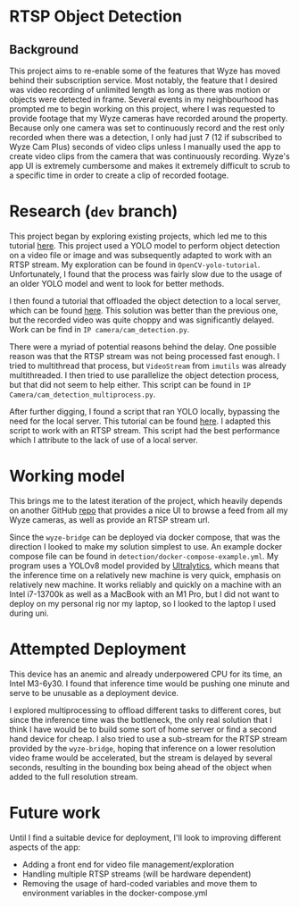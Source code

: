 # RTSP Object Detection

## Background
This project aims to re-enable some of the features that Wyze has moved behind their subscription service.
Most notably, the feature that I desired was video recording of unlimited length as long as there was motion or objects 
were detected in frame.
Several events in my neighbourhood has prompted me to begin working on this project, where I was requested to provide 
footage that my Wyze cameras have recorded around the property.
Because only one camera was set to continuously record and the rest only recorded when there was a detection, I only had 
just 7 (12 if subscribed to Wyze Cam Plus) seconds of video clips unless I manually used the app to create video clips 
from the camera that was continuously recording.
Wyze's app UI is extremely cumbersome and makes it extremely difficult to scrub to a specific time in order to create a 
clip of recorded footage.

# Research (`dev` branch)
This project began by exploring existing projects, which led me to this tutorial 
[here](https://opencv-tutorial.readthedocs.io/en/latest/yolo/yolo.html). 
This project used a YOLO model to perform object detection on a video file or image and was subsequently adapted to work
with an RTSP stream.
My exploration can be found in `OpenCV-yolo-tutorial`.
Unfortunately, I found that the process was fairly slow due to the usage of an older YOLO model and went to look for 
better methods.

I then found a tutorial that offloaded the object detection to a local server, which can be found 
 [here](https://www.codeproject.com/Articles/5344693/Object-Detection-with-an-IP-Camera-using-Python-an).
This solution was better than the previous one, but the recorded video was quite choppy and was significantly delayed.
Work can be find in `IP camera/cam_detection.py`.

There were a myriad of potential reasons behind the delay. One possible reason was that the RTSP stream was not being processed
fast enough. I tried to multithread that process, but `VideoStream` from `imutils` was already multithreaded. I then tried to
use parallelize the object detection process, but that did not seem to help either. This script can be found in `IP Camera/cam_detection_multiprocess.py`.

After further digging, I found a script that ran YOLO locally, bypassing the need for the local server. 
This tutorial can be found [here](https://github.com/akash-agni/Real-Time-Object-Detection/blob/main/Object_Detection_Youtube.py).
I adapted this script to work with an RTSP stream. This script had the best performance which I attribute to the lack of use of a local server.

# Working model
This brings me to the latest iteration of the project, which heavily depends on another GitHub 
[repo](https://github.com/mrlt8/docker-wyze-bridge) that provides a nice UI to browse a feed from all my Wyze cameras,
as well as provide an RTSP stream url.

Since the `wyze-bridge` can be deployed via docker compose, that was the direction I looked to make my solution simplest
to use. An example docker compose file can be found in `detection/docker-compose-example.yml`.
My program uses a YOLOv8 model provided by [Ultralytics](https://github.com/ultralytics/ultralytics), which means that 
the inference time on a relatively new machine is very quick, emphasis on relatively new machine. 
It works reliably and quickly on a machine with an Intel i7-13700k as well as a MacBook with an M1 Pro, but I did not 
want to deploy on my personal rig nor my laptop, so I looked to the laptop I used during uni.

# Attempted Deployment
This device has an anemic and already underpowered CPU for its time, an Intel M3-6y30. I found that inference time 
would be pushing one minute and serve to be unusable as a deployment device. 

I explored multiprocessing to offload different tasks to different cores, but since the inference time was the bottleneck,
the only real solution that I think I have would be to build some sort of home server or find a second hand device 
for cheap. 
I also tried to use a sub-stream for the RTSP stream provided by the `wyze-bridge`, hoping that inference on a lower
resolution video frame would be accelerated, but the stream is delayed by several seconds, resulting in the bounding box
being ahead of the object when added to the full resolution stream.

# Future work
Until I find a suitable device for deployment, I'll look to improving different aspects of the app:

- Adding a front end for video file management/exploration
- Handling multiple RTSP streams (will be hardware dependent)
- Removing the usage of hard-coded variables and move them to environment variables in the docker-compose.yml 


